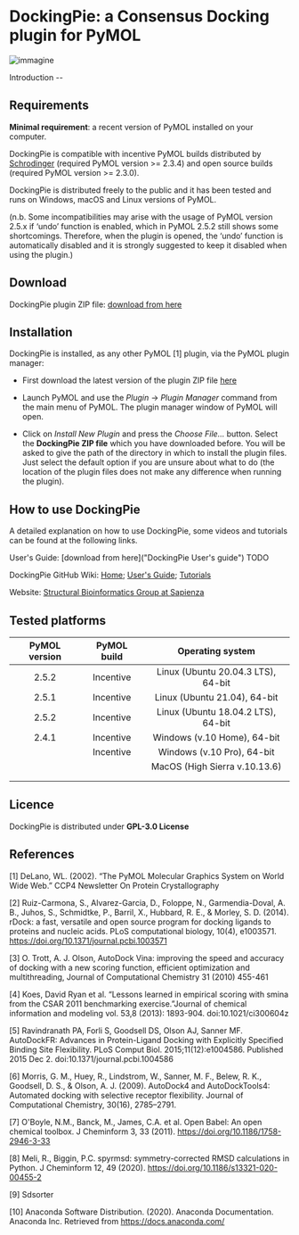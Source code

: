    # DockingPie: a Consensus Docking plugin for PyMOL

![immagine](https://user-images.githubusercontent.com/68196372/158363199-aaaabe39-ce47-4a3e-b794-e57e088c2cce.png)

Introduction --



## Requirements

**Minimal requirement**: a recent version of PyMOL installed on your computer. 

DockingPie is compatible with incentive PyMOL builds distributed by [Schrodinger](https://pymol.org/2/ "Schrodinger website") (required PyMOL version >= 2.3.4) and open source builds (required PyMOL version >= 2.3.0).

DockingPie is distributed freely to the public and it has been tested and runs on Windows, macOS and Linux versions of PyMOL.


(n.b. Some incompatibilities may arise with the usage of PyMOL version 2.5.x if ‘undo’ function is enabled, which in PyMOL 2.5.2 still shows some shortcomings. Therefore, when the plugin is opened, the ‘undo’ function is automatically disabled and it is strongly suggested to keep it disabled when using the plugin.)


## Download

DockingPie plugin ZIP file: [download from here](https://github.com/paiardin/DockingPie/archive/refs/heads/main.zip "DockingPie plugin ZIP file direct download") 


## Installation 
    
DockingPie is installed, as any other PyMOL [1] plugin, via the PyMOL plugin manager:

* First download the latest version of the plugin ZIP file [here](https://github.com/paiardin/DockingPie/archive/refs/heads/main.zip  "DockingPie plugin ZIP file direct download") 

* Launch PyMOL and use the *Plugin* → *Plugin Manager* command from the main menu of PyMOL. The plugin manager window of PyMOL will open.

* Click on *Install New Plugin* and press the *Choose File…* button. Select the **DockingPie ZIP file** which you have downloaded before. 
You will be asked to give the path of the directory in which to install the plugin files. Just select the default option if you are unsure about what to do (the location of the plugin files does not make any difference when running the plugin).


## How to use DockingPie

A detailed explanation on how to use DockingPie, some videos and tutorials can be found at the following links.

User's Guide: [download from here]("DockingPie User's guide") TODO

DockingPie GitHub Wiki: [Home](https://github.com/paiardin/DockingPie/wiki); [User's Guide](https://github.com/paiardin/DockingPie/wiki/User's-Guide); [Tutorials](https://github.com/paiardin/DockingPie/wiki/Tutorials)

Website: [Structural Bioinformatics Group at Sapienza](http://schubert.bio.uniroma1.it/)


## Tested platforms 

| PyMOL version | PyMOL build |          Operating system          |
|:-------------:|:-----------:|:----------------------------------:|
|     2.5.2     |  Incentive  | Linux (Ubuntu 20.04.3 LTS), 64-bit |
|     2.5.1     |  Incentive  |    Linux (Ubuntu 21.04), 64-bit    |
|     2.5.2     |  Incentive  | Linux (Ubuntu 18.04.2 LTS), 64-bit |
|     2.4.1     |  Incentive  |    Windows  (v.10 Home), 64-bit    |
|               |  Incentive  |     Windows (v.10 Pro), 64-bit     |
|               |             |   MacOS (High Sierra v.10.13.6)    |
|               |             |                                    |
|               |             |                                    |


## Licence

DockingPie is distributed under **GPL-3.0 License** 
    

## References

[1] DeLano, WL. (2002). “The PyMOL Molecular Graphics System on World Wide Web.” CCP4 Newsletter On Protein Crystallography

[2] Ruiz-Carmona, S., Alvarez-Garcia, D., Foloppe, N., Garmendia-Doval, A. B., Juhos, S., Schmidtke, P., Barril, X., Hubbard, R. E., & Morley, S. D. (2014). rDock: a fast, versatile and open source program for docking ligands to proteins and nucleic acids. PLoS computational biology, 10(4), e1003571. https://doi.org/10.1371/journal.pcbi.1003571

[3] O. Trott, A. J. Olson, AutoDock Vina: improving the speed and accuracy of docking with a new scoring function, efficient optimization and multithreading, Journal of Computational Chemistry 31 (2010) 455-461

[4] Koes, David Ryan et al. “Lessons learned in empirical scoring with smina from the CSAR 2011 benchmarking exercise.”Journal of chemical information and modeling vol. 53,8 (2013): 1893-904. doi:10.1021/ci300604z

[5] Ravindranath PA, Forli S, Goodsell DS, Olson AJ, Sanner MF. AutoDockFR: Advances in Protein-Ligand Docking with Explicitly Specified Binding Site Flexibility. PLoS Comput Biol. 2015;11(12):e1004586. Published 2015 Dec 2. doi:10.1371/journal.pcbi.1004586

[6] Morris, G. M., Huey, R., Lindstrom, W., Sanner, M. F., Belew, R. K., Goodsell, D. S., & Olson, A. J. (2009). AutoDock4 and AutoDockTools4: Automated docking with selective receptor flexibility. Journal of Computational Chemistry, 30(16), 2785–2791.

[7] O'Boyle, N.M., Banck, M., James, C.A. et al. Open Babel: An open chemical toolbox. J Cheminform 3, 33 (2011). https://doi.org/10.1186/1758-2946-3-33

[8] Meli, R., Biggin, P.C. spyrmsd: symmetry-corrected RMSD calculations in Python. J Cheminform 12, 49 (2020). https://doi.org/10.1186/s13321-020-00455-2

[9] Sdsorter

[10] Anaconda Software Distribution. (2020). Anaconda Documentation. Anaconda Inc. Retrieved from https://docs.anaconda.com/
 
